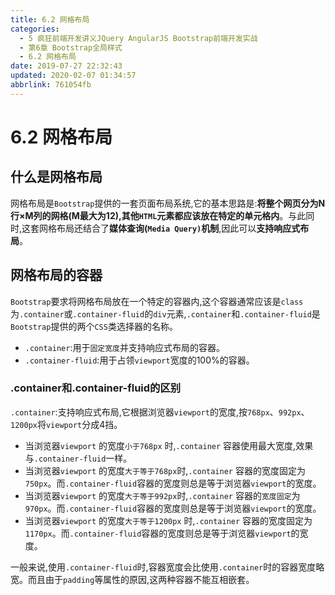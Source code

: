 ```yaml
---
title: 6.2 网格布局
categories: 
  - 5 疯狂前端开发讲义JQuery AngularJS Bootstrap前端开发实战
  - 第6章 Bootstrap全局样式
  - 6.2 网格布局
date: 2019-07-27 22:32:43
updated: 2020-02-07 01:34:57
abbrlink: 761054fb
---
```

# 6.2 网格布局 #
## 什么是网格布局 ##
网格布局是`Bootstrap`提供的一套页面布局系统,它的基本思路是:**将整个网页分为N行×M列的网格(M最大为12),其他`HTML`元素都应该放在特定的单元格内**。与此同时,这套网格布局还结合了**媒体查询(`Media Query)`机制**,因此可以**支持响应式布局**。

## 网格布局的容器 ##
`Bootstrap`要求将网格布局放在一个特定的容器内,这个容器通常应该是`class`为`.container`或`.container-fluid`的`div`元素,`.container`和`.container-fluid`是`Bootstrap`提供的两个`CSS`类选择器的名称。
- `.container`:用于`固定宽度`并支持响应式布局的容器。
- `.container-fluid`:用于占领`viewport`宽度的100%的容器。

### .container和.container-fluid的区别 ###
`.container`:支持响应式布局,它根据浏览器`viewport`的宽度,按`768px`、`992px`、`1200px`将`viewport`分成4挡。
- 当浏览器`viewport` 的宽度`小于768px` 时,`.container` 容器使用最大宽度,效果与`.container-fluid`一样。
- 当浏览器`viewport` 的宽度`大于等于768px`时,`.container` 容器的宽度固定为`750px`。而`.container-fluid`容器的宽度则总是等于浏览器`viewport`的宽度。
- 当浏览器`viewport` 的宽度`大于等于992px`时,`.container` 容器的`宽度固定`为`970px`。而`.container-fluid`容器的宽度则总是等于浏览器`viewport`的宽度。
- 当浏览器`viewport` 的宽度`大于等于1200px` 时,`.container` 容器的宽度固定为`1170px`。而`.container-fluid`容器的宽度则总是等于浏览器`viewport`的宽度。

一般来说,使用`.container-fluid`时,容器宽度会比使用`.container`时的容器宽度略宽。而且由于`padding`等属性的原因,这两种容器不能互相嵌套。

